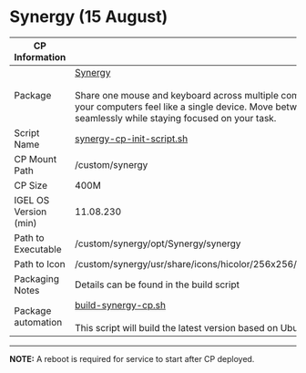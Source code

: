 # Synergy (15 August)

|  CP Information |            |
|-----------------|------------|
| Package | [Synergy](https://symless.com/synergy) <br /><br /> Share one mouse and keyboard across multiple computers. Make all your computers feel like a single device. Move between them seamlessly while staying focused on your task. |
| Script Name | [synergy-cp-init-script.sh](build/synergy-cp-init-script.sh) |
| CP Mount Path | /custom/synergy |
| CP Size | 400M |
| IGEL OS Version (min) | 11.08.230 |
| Path to Executable | /custom/synergy/opt/Synergy/synergy |
| Path to Icon | /custom/synergy/usr/share/icons/hicolor/256x256/apps/synergy.png |
| Packaging Notes | Details can be found in the build script |
| Package automation | [build-synergy-cp.sh](build/build-synergy-cp.sh) <br /><br /> This script will build the latest version based on Ubuntu 18.04 |

-----

**NOTE:** A reboot is required for service to start after CP deployed.
